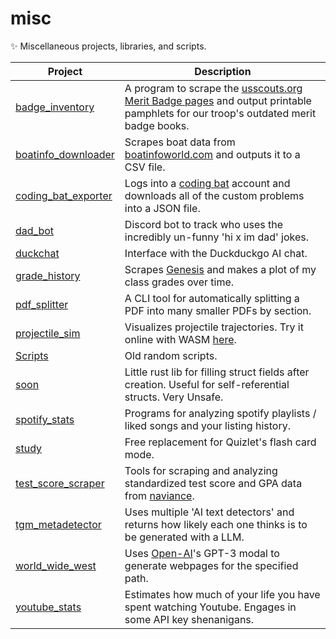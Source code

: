 # misc

✨ Miscellaneous projects, libraries, and scripts.

| Project                                     | Description                                                                                                                                                                       |
| ------------------------------------------- | --------------------------------------------------------------------------------------------------------------------------------------------------------------------------------- |
| [badge_inventory](/badge_inventory)         | A program to scrape the [usscouts.org Merit Badge pages](http://usscouts.org/usscouts/meritbadges.asp) and output printable pamphlets for our troop's outdated merit badge books. |
| [boatinfo_downloader](/boatinfo_downloader) | Scrapes boat data from [boatinfoworld.com](https://www.boatinfoworld.com) and outputs it to a CSV file.                                                                           |
| [coding_bat_exporter](/coding_bat_exporter) | Logs into a [coding bat](https://codingbat.com) account and downloads all of the custom problems into a JSON file.                                                                |
| [dad_bot](/dad_bot)                         | Discord bot to track who uses the incredibly un-funny 'hi x im dad' jokes.                                                                                                        |
| [duckchat](/duckchat)                       | Interface with the Duckduckgo AI chat.                                                                                                                                            |
| [grade_history](/grade_history)             | Scrapes [Genesis](https://www.genesisedu.com) and makes a plot of my class grades over time.                                                                                      |
| [pdf_splitter](/pdf_splitter/)              | A CLI tool for automatically splitting a PDF into many smaller PDFs by section.                                                                                                   |
| [projectile_sim](/projectile_sim)           | Visualizes projectile trajectories. Try it online with WASM [here](https://connorcode.com/files/Sites/projectile-sim/index.html).                                                 |
| [Scripts](/Scripts)                         | Old random scripts.                                                                                                                                                               |
| [soon](/soon)                               | Little rust lib for filling struct fields after creation. Useful for self-referential structs. Very Unsafe.                                                                       |
| [spotify_stats](/spotify_stats)             | Programs for analyzing spotify playlists / liked songs and your listing history.                                                                                                  |
| [study](/study)                             | Free replacement for Quizlet's flash card mode.                                                                                                                                   |
| [test_score_scraper](/test_score_scraper)   | Tools for scraping and analyzing standardized test score and GPA data from [naviance](https://naviance.com).                                                                      |
| [tgm_metadetector](/tgm_metadetector)       | Uses multiple 'AI text detectors' and returns how likely each one thinks is to be generated with a LLM.                                                                           |
| [world_wide_west](/world_wide_west)         | Uses [Open-AI](https://openai.com)'s GPT-3 modal to generate webpages for the specified path.                                                                                     |
| [youtube_stats](/youtube_stats)             | Estimates how much of your life you have spent watching Youtube. Engages in some API key shenanigans.                                                                             |
